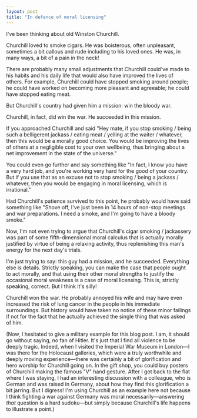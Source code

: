 ```yaml
---  
layout: post  
title: "In defence of moral licensing"  
---  
```


I've been thinking about old Winston Churchill.  

Churchill loved to smoke cigars. He was boisterous, often unpleasant, sometimes a bit callous and rude including to his loved ones. He was, in many ways, a bit of a pain in the neck!  

There are probably many small adjustments that Churchill could've made to his habits and his daily life that would also have improved the lives of others. For example, Churchill could have stopped smoking around people; he could have worked on becoming more pleasant and agreeable; he could have stopped eating meat.  

But Churchill's country had given him a mission: win the bloody war.  

Churchill, in fact, did win the war. He succeeded in this mission.  

If you approached Churchill and said "Hey mate, if you stop smoking / being such a belligerent jackass / eating meat / yelling at the waiter / whatever, then this would be a morally good choice. You would be improving the lives of others at a negligible cost to your own wellbeing, thus bringing about a net improvement in the state of the universe."  

You could even go further and say something like "In fact, I know you have a very hard job, and you're working very hard for the good of your country. But if you use that as an excuse not to stop smoking / being a jackass / whatever, then you would be engaging in moral licensing, which is irrational."  

Had Churchill's patience survived to this point, he probably would have said something like "Shove off, I've just been in 14 hours of non-stop meetings and war preparations. I need a smoke, and I'm going to have a bloody smoke."  

Now, I'm not even trying to argue that Churchill's cigar smoking / jackassery was part of some fifth-dimensional moral calculus that is actually morally justified by virtue of being a relaxing activity, thus replenishing this man's energy for the next day's trials.  

I'm just trying to say: this guy had a mission, and he succeeded. Everything else is details. Strictly speaking, you can make the case that people ought to act morally, and that using their other moral strengths to justify the occasional moral weakness is a case of moral licensing. This is, strictly speaking, correct. But I think it's silly!  

Churchill won the war. He probably annoyed his wife and may have even increased the risk of lung cancer in the people in his immediate surroundings. But history would have taken no notice of these minor failings if not for the fact that he actually achieved the single thing that was asked of him.  

(Now, I hesitated to give a military example for this blog post. I am, it should go without saying, no fan of Hitler. It's just that I find all violence to be deeply tragic. Indeed, when I visited the Imperial War Museum in London—I was there for the Holocaust galleries, which were a truly worthwhile and deeply moving experience—there was certainly a bit of glorification and hero worship for Churchill going on. In the gift shop, you could buy posters of Churchill making the famous "V" hand gesture. After I got back to the flat where I was staying, I had an interesting discussion with a colleague, who is German and was raised in Germany, about how they find this glorification a bit jarring. But I digress! I'm using Churchill as an example here not because I think fighting a war against Germany was moral necessarily—answering *that* question is a hard sudoku—but simply because Churchill's life happens to illustrate a point.)  
